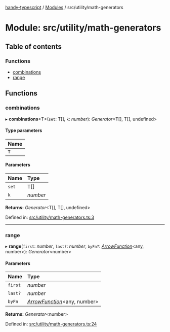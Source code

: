[handy-typescript](../README.md) / [Modules](../modules.md) / src/utility/math-generators

# Module: src/utility/math-generators

## Table of contents

### Functions

- [combinations](src_utility_math_generators.md#combinations)
- [range](src_utility_math_generators.md#range)

## Functions

### combinations

▸ **combinations**<T\>(`set`: T[], `k`: *number*): *Generator*<T[], T[], undefined\>

#### Type parameters

| Name |
| :------ |
| `T` |

#### Parameters

| Name | Type |
| :------ | :------ |
| `set` | T[] |
| `k` | *number* |

**Returns:** *Generator*<T[], T[], undefined\>

Defined in: [src/utility/math-generators.ts:3](https://github.com/robbiemu/handy-typescript/blob/064cc3a/src/utility/math-generators.ts#L3)

___

### range

▸ **range**(`first`: *number*, `last?`: *number*, `byFn?`: [*ArrowFunction*](types_arrow_function.md#arrowfunction)<any, number\>): *Generator*<number\>

#### Parameters

| Name | Type |
| :------ | :------ |
| `first` | *number* |
| `last?` | *number* |
| `byFn` | [*ArrowFunction*](types_arrow_function.md#arrowfunction)<any, number\> |

**Returns:** *Generator*<number\>

Defined in: [src/utility/math-generators.ts:24](https://github.com/robbiemu/handy-typescript/blob/064cc3a/src/utility/math-generators.ts#L24)
